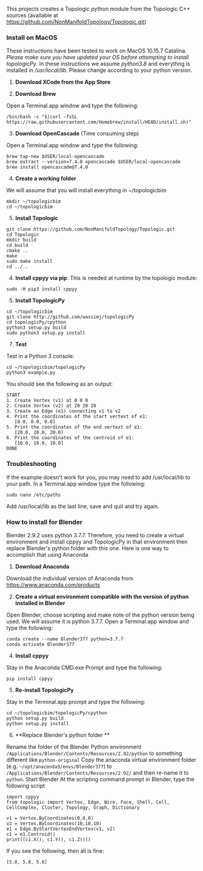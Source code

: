 This projects creates a Topologic python module from the Topologic C++ sources (available at https://github.com/NonManifoldTopology/Topologic.git)

### Install on MacOS

These instructions have been tested to work on MacOS 10.15.7 Catalina. *Please make sure you have updated your OS before attempting to install topologicPy*. In these instructions we assume *python3.8* and everythng is installed in */usr/local/lib*. Please change according to your python version.

1. **Download XCode from the App Store**

2. **Download Brew**

Open a Terminal.app window and type the following:
```
/bin/bash -c "$(curl -fsSL https://raw.githubusercontent.com/Homebrew/install/HEAD/install.sh)"
```

3. **Download OpenCascade** (Time consuming step)

Open a Terminal.app window and type the following:
```
brew tap-new $USER/local-opencascade
brew extract --version=7.4.0 opencascade $USER/local-opencascade
brew install opencascade@7.4.0
```

4. **Create a working folder**

We will assume that you will install everything in ~/topologicbim
```
mkdir ~/topologicbim
cd ~/topologicbim
```

5. **Install Topologic**
```
git clone https://github.com/NonManifoldTopology/Topologic.git
cd Topologic
mkdir build
cd build
cmake ..
make
sudo make install
cd ../..
```

4. **Install cppyy via pip**: This is needed at runtime by the topologic module:
```
sudo -H pip3 install cppyy
```

5. **Install TopologicPy**
```
cd ~/topologicbim
git clone http://github.com/wassimj/topologicPy
cd topologicPy/cpython
python3 setup.py build
sudo python3 setup.py install
```
7. **Test**

Test in a Python 3 console:
```
cd ~/topologicbim/topologicPy
python3 example.py
```
You should see the following as an output:
```
START
1. Create Vertex (v1) at 0 0 0
2. Create Vertex (v2) at 20 20 20
3. Create an Edge (e1) connecting v1 to v2
4. Print the coordinates of the start vertext of e1:
   [0.0, 0.0, 0.0]
5. Print the coordinates of the end vertext of e1:
   [20.0, 20.0, 20.0]
6. Print the coordinates of the centroid of e1:
   [10.0, 10.0, 10.0]
DONE
```

### Troubleshooting
If the example doesn't work for you, you may need to add /usr/local/lib to your path. In a Terminal.app window type the following:
```
sudo nano /etc/paths
```
Add /usr/local/lib as the last line, save and quit and try again.

### How to install for Blender

Blender 2.9.2 uses python 3.7.7. Therefore, you need to create a virtual environment and install cppyy and TopologicPy in that environment then replace Blender's python folder with this one. Here is one way to accomplish that using Anaconda

1. **Download Anaconda** 

Download the individual version of Anaconda from https://www.anaconda.com/products


2. **Create a virtual environment compatible with the version of python installed in Blender**

Open Blender, choose scripting and make note of the python version being used. We will assume it is python 3.7.7. Open a Terminal.app window and type the following:

```
conda create --name Blender377 python=3.7.7
conda activate Blender377
```

4. **Install cppyy**

Stay in the Anaconda CMD.exe Prompt and type the following:

```
pip install cppyy
```

5. **Re-install TopologicPy**

Stay in the Terminal.app prompt and type the following:

```
cd ~/topologicbim/topologicPy/cpython
python setup.py build
python setup.py install
```
6. **Replace Blender's python folder **

Rename the folder of the Blender Python environment ```/Applications/Blender/Contents/Resources/2.92/python``` to something different like ```python-original```
Copy the anaconda virtual environment folder (e.g. ```~/opt/anaconda3/envs/Blender377```) to ```/Applications/Blender/Contents/Resources/2.92/``` and then re-name it to ``python``.
Start Blender
At the scripting command prompt in Blender, type the following script

```
import cppyy
from topologic import Vertex, Edge, Wire, Face, Shell, Cell, CellComplex, Cluster, Topology, Graph, Dictionary

v1 = Vertex.ByCoordinates(0,0,0)
v2 = Vertex.ByCoordinates(10,10,10)
e1 = Edge.ByStartVertexEndVertex(v1, v2)
c1 = e1.Centroid()
print([c1.X(), c1.Y(), c1.Z()])
```

If you see the following, then all is fine:

```
[5.0, 5.0, 5.0]
```



